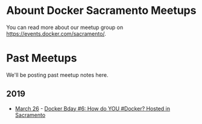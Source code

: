 # Abount Docker Sacramento Meetups
You can read more about our meetup group on https://events.docker.com/sacramento/.

# Past Meetups
We'll be posting past meetup notes here.

## 2019
- [March 26](march_26_2019.md) - [Docker Bday #6: How do YOU #Docker? Hosted in Sacramento](https://events.docker.com/events/details/docker-sacramento-presents-docker-bday-6-how-do-you-docker-hosted-in-sacramento/)
